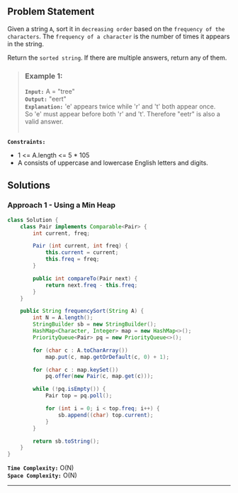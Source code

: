 ## Problem Statement
Given a string `A`, sort it in `decreasing order` based on the `frequency of the characters`. The `frequency of a character` is the number of times it appears in the string.

Return the `sorted string`. If there are multiple answers, return any of them.

> ### Example 1:
> **`Input:`** A = "tree" <br>
> **`Output:`** "eert" <br>
> **`Explanation:`** 'e' appears twice while 'r' and 't' both appear once. <br>
> So 'e' must appear before both 'r' and 't'. Therefore "eetr" is also a valid answer. <br><br>

**`Constraints:`**
- 1 <= A.length <= 5 * 105
- A consists of uppercase and lowercase English letters and digits.

## Solutions
### Approach 1 - Using a Min Heap

```java
class Solution {
    class Pair implements Comparable<Pair> {
        int current, freq;

        Pair (int current, int freq) {
            this.current = current;
            this.freq = freq;
        }

        public int compareTo(Pair next) {
            return next.freq - this.freq;
        }
    }

    public String frequencySort(String A) {
        int N = A.length();
        StringBuilder sb = new StringBuilder();
        HashMap<Character, Integer> map = new HashMap<>();
        PriorityQueue<Pair> pq = new PriorityQueue<>();

        for (char c : A.toCharArray())
            map.put(c, map.getOrDefault(c, 0) + 1);

        for (char c : map.keySet())
            pq.offer(new Pair(c, map.get(c)));

        while (!pq.isEmpty()) {
            Pair top = pq.poll();

            for (int i = 0; i < top.freq; i++) {
                sb.append((char) top.current);
            }
        }

        return sb.toString();
    }
}
```

**`Time Complexity:`** O(N) <br>
**`Space Complexity:`** O(N)

---